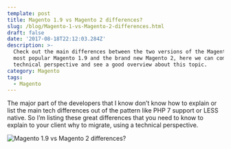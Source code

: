 ```yaml
---
template: post
title: Magento 1.9 vs Magento 2 differences?
slug: /blog/Magento-1-vs-Magento-2-differences.html
draft: false
date: '2017-08-18T22:12:03.284Z'
description: >-
  Check out the main differences between the two versions of the Magento, the
  most popular Magento 1.9 and the brand new Magento 2, here we can compare the
  technical perspective and see a good overview about this topic.
category: Magento
tags:
  - Magento
---
```

The major part of the developers that I know don’t know how to explain or list the main tech differences out of the pattern like PHP 7 support or LESS native. So I’m listing these great differences that you need to know to explain to your client why to migrate, using a technical perspective.

![Magento 1.9 vs Magento 2 differences?](https://i.imgur.com/26yQ77e.png "Magento 1.9 vs Magento 2 differences?")
